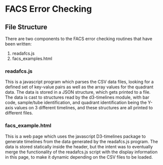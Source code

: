# FACS Error Checking

## File Structure

There are two components to the FACS error checking routines that have been written:

1. readafcs.js
2. facs_examples.html

### readafcs.js

This is a javascript program which parses the CSV data files, looking for a defined set
of key-value pairs as well as the array values for the quadrant data. The data is stored
in a JSON structure, which gets printed to a file. The data is cast to structures read
by the d3-timelines module, with bar code, sample/tube identification, and quadrant
identification being the Y-axis values on 3 different timelines, and these structures
are all printed to different files.

### facs_example.html

This is a web page which uses the javascript D3-timelines package to generate timelines
from the data generated by the readafcs.js program. The data is stored statically inside
the header, but the intent was to eventually merge the functionality of the readafcs.js
script with the display information in this page, to make it dynamic depending on the
CSV files to be loaded.